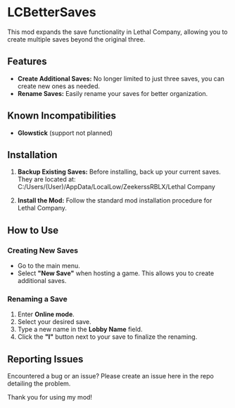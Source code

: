 # LCBetterSaves

This mod expands the save functionality in Lethal Company, allowing you to create multiple saves beyond the original three.

## Features
- **Create Additional Saves:** No longer limited to just three saves, you can create new ones as needed.
- **Rename Saves:** Easily rename your saves for better organization.

## Known Incompatibilities
- **Glowstick** (support not planned)

## Installation
1. **Backup Existing Saves:** Before installing, back up your current saves. They are located at:
C:/Users/(User)/AppData/LocalLow/ZeekerssRBLX/Lethal Company

2. **Install the Mod:** Follow the standard mod installation procedure for Lethal Company.

## How to Use
### Creating New Saves
- Go to the main menu.
- Select **"New Save"** when hosting a game. This allows you to create additional saves.

### Renaming a Save
1. Enter **Online mode**.
2. Select your desired save.
3. Type a new name in the **Lobby Name** field.
4. Click the **"I"** button next to your save to finalize the renaming.

## Reporting Issues
Encountered a bug or an issue? Please create an issue here in the repo detailing the problem.

Thank you for using my mod!
